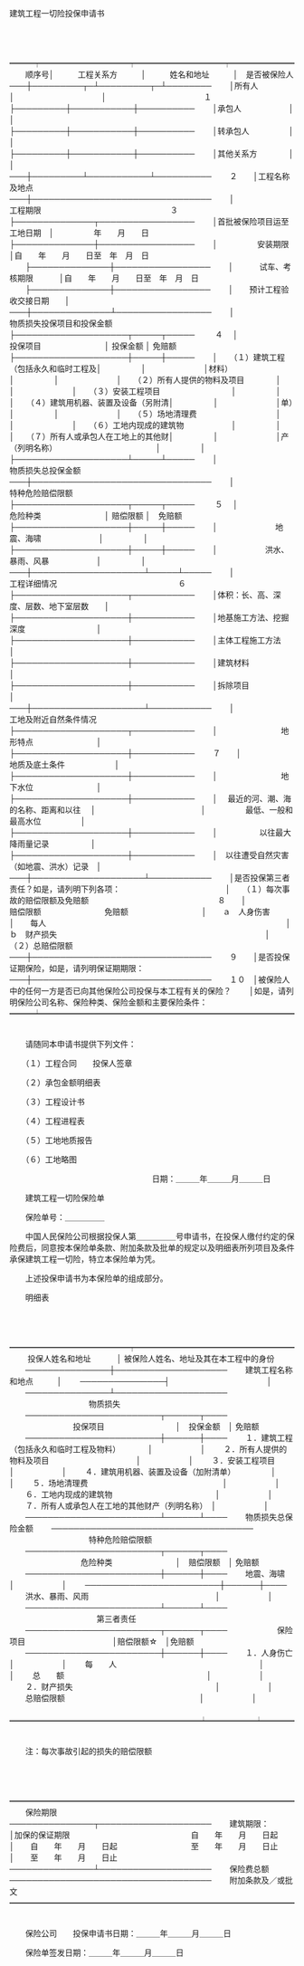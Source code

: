 



建筑工程一切险投保申请书



 

　　


　　━━━┯━━━━━━━━━━━┯━━━━━━━━━━━┯━━━━━━━━
　　顺序号│　　　工程关系方　　　│　　　姓名和地址　　　│　是否被保险人　
　　───┼─────────┬─┴─────────┬─┴────────
　　│所有人　　　　　　│　　　　　　　　　　　│　　　　　　　　　　
　　１　　├─────────┼───────────┼──────────
　　│承包人　　　　　　│　　　　　　　　　　　│　　　　　　　　　　
　　├─────────┼───────────┼──────────
　　│转承包人　　　　　│　　　　　　　　　　　│　　　　　　　　　　
　　├─────────┼───────────┼──────────
　　│其他关系方　　　　│　　　　　　　　　　　│　　　　　　　　　　
　　───┼─────────┴───────────┴──────────
　　２　　│工程名称及地点　　　　　　　　　　　　　　　　　　　　　　　　　
　　───┼────────────────────────────────
　　│　　　　　　　　　　　　　　工程期限　　　　　　　　　　　　　　
　　３　　├──────────────┬─────────────────
　　│首批被保险项目运至工地日期　│　　　　　年　　月　　日　　　　　
　　├──────────────┼─────────────────
　　│　　　　　安装期限　　　　　│自　　年　　月　　日至　年　月　日
　　├──────────────┼─────────────────
　　│　　　 试车、考核期限　　　 │自　　年　　月　　日至　年　月　日
　　├──────────────┼─────────────────
　　│　　预计工程验收交接日期　　│　　　　　　　　　　　　　　　　　
　　───┼──────────────┴─────────────────
　　│　　　　　　　　　 物质损失投保项目和投保金额　　　　　　　　　
　　├────────────────────┬─────┬─────
　　 ４　 │　　　　　　　　投保项目　　　　　　　　│ 投保金额 │ 免赔额　
　　├────────────────────┼─────┼─────
　　│　　（１）建筑工程（包括永久和临时工程及│　　　　　│　　　　　
　　│材料）　　　　　　　　　　　　　　　　　│　　　　　│　　　　　
　　│　　（２）所有人提供的物料及项目　　　　│　　　　　│　　　　　
　　│　　（３）安装工程项目　　　　　　　　　│　　　　　│　　　　　
　　│　　（４）建筑用机器、装置及设备（另附清│　　　　　│　　　　　
　　│单）　　　　　　　　　　　　　　　　　　│　　　　　│　　　　　
　　│　　（５）场地清理费　　　　　　　　　　│　　　　　│　　　　　
　　│　　（６）工地内现成的建筑物　　　　　　│　　　　　│　　　　　
　　│　　（７）所有人或承包人在工地上的其他财│　　　　　│　　　　　
　　│产（列明名称）　　　　　　　　　　　　　│　　　　　│　　　　　
　　├────────────────────┴─────┴─────
　　│　　　　　　　　　　　 物质损失总投保金额　　　　　　　　　　　
　　───┼────────────────────────────────
　　│　　　　　　　　　　　　特种危险赔偿限额　　　　　　　　　　　　
　　├────────────────────┬─────┬─────
　　 ５　 │　　　　　　　　危险种类　　　　　　　　│ 赔偿限额 │　免赔额　
　　├────────────────────┼─────┼─────
　　│　　　　　　　 地震、海啸　　　　　　　 │　　　　　│　　　　　
　　├────────────────────┼─────┼─────
　　│　　　　　　洪水、暴雨、风暴　　　　　　│　　　　　│　　　　　
　　───┼────────────────────┴─────┴─────
　　│　　　　　　　　　　　　　工程详细情况　　　　　　　　　　　　　
　　６　　├────────────────────┬───────────
　　│体积：长、高、深度、层数、地下室层数　　│　　　　　　　　　　　
　　├────────────────────┼───────────
　　│地基施工方法、挖掘深度　　　　　　　　　│　　　　　　　　　　　
　　├────────────────────┼───────────
　　│主体工程施工方法　　　　　　　　　　　　│　　　　　　　　　　　
　　├────────────────────┼───────────
　　│建筑材料　　　　　　　　　　　　　　　　│　　　　　　　　　　　
　　├────────────────────┼───────────
　　│拆除项目　　　　　　　　　　　　　　　　│　　　　　　　　　　　
　　───┼────────────────────┴───────────
　　│　　　　　　　　　　 工地及附近自然条件情况　　　　　　　　　　
　　├────────────────────┬───────────
　　│　　　　　　　　地形特点　　　　　　　　│　　　　　　　　　　　
　　├────────────────────┼───────────
　　７　　│　　　　　　 地质及底土条件　　　　　　 │　　　　　　　　　　　
　　├────────────────────┼───────────
　　│　　　　　　　　地下水位　　　　　　　　│　　　　　　　　　　　
　　├────────────────────┼───────────
　　│　 最近的河、潮、海的名称、距离和以往　 │　　　　　　　　　　　
　　│　　　　　最低、一般和最高水位　　　　　│　　　　　　　　　　　
　　├────────────────────┼───────────
　　│　　　　　 以往最大降雨量记录　　　　　 │　　　　　　　　　　　
　　├────────────────────┼───────────
　　│　以往遭受自然灾害（如地震、洪水）记录　│　　　　　　　　　　　
　　───┼────────────────────┴───────────
　　│是否投保第三者责任？如是，请列明下列各项：　　　　　　　　　　　
　　│　　（１）每次事故的赔偿限额及免赔额　　　　　　　　　　　　　　
　　８　　│　　　　　　　　　　赔偿限额　　　　　　　　免赔额　　　　　　　
　　│　　ａ　人身伤害　　　　　　　　　　　　　　　　　　　　　　　　
　　│　　每人　　　　　　　　　　　　　　　　　　　　　　　　　　　　
　　│　　ｂ　财产损失　　　　　　　　　　　　　　　　　　　　　　　　
　　│　　（２）总赔偿限额　　　　　　　　　　　　　　　　　　　　　　
　　───┼────────────────────────────────
　　９　　│是否投保证期保险，如是，请列明保证期期限：　　　　　　　　　　　
　　───┼────────────────────────────────
　　１０　│被保险人中的任何一方是否已向其他保险公司投保与本工程有关的保险？
　　│如是，请列明保险公司名称、保险种类、保险金额和主要保险条件：　　
　　━━━┷━━━━━━━━━━━━━━━━━━━━━━━━━━━━━━━━
　　


　　请随同本申请书提供下列文件：

　　（１）工程合同　　投保人签章

　　（２）承包金额明细表

　　（３）工程设计书

　　（４）工程进程表

　　（５）工地地质报告

　　（６）工地略图

　　　　　　　　　　　　　　　　　　日期：＿＿＿年＿＿＿月＿＿＿日　　　　　　　　　　　　　

　　建筑工程一切险保险单　　

　　保险单号：＿＿＿＿＿

　　中国人民保险公司根据投保人第＿＿＿＿＿号申请书，在投保人缴付约定的保险费后，同意按本保险单条款、附加条款及批单的规定以及明细表所列项目及条件承保建筑工程一切险，特立本保险单为凭。

　　上述投保申请书为本保险单的组成部分。　　　　　　　　　　　　　　 

　　明细表

　　


　　━━━━━━━━━━━━━━━┯━━━━━━━━━━━━━━━━━━━━
　　 投保人姓名和地址　　　 │ 被保险人姓名、地址及其在本工程中的身份
　　───────────────┼────────────────────
　　建筑工程名称和地点　　　│
　　───────────────┤
　　　　　　　　　　　　│
　　───────────────┴────────────────────
　　　　　　　　　　物质损失
　　────────────────────────┬──────┬────
　　　　　　　　投保项目　　　　　　　　　│　投保金额　│ 免赔额
　　────────────────────────┼──────┼────
　　１．建筑工程（包括永久和临时工程及物料）　　　　│　　　　　　│
　　２．所有人提供的物料及项目　　　　　　　　　　　│　　　　　　│
　　３．安装工程项目　　　　　　　　　　　　　　　　│　　　　　　│
　　４．建筑用机器、装置及设备（加附清单）　　　　　│　　　　　　│
　　５．场地清理费　　　　　　　　　　　　　　　　　│　　　　　　│
　　６．工地内现成的建筑物　　　　　　　　　　　　　│　　　　　　│
　　７．所有人或承包人在工地的其他财产（列明名称）　│　　　　　　│
　　────────────────────────┴──────┴────
　　物质损失总保险金额
　　────────────────────────────────────
　　　　　　　　　　特种危险赔偿限额
　　────────────────────────┬──────┬────
　　　　　　　　　危险种类　　　　　　　　│　赔偿限额　│ 免赔额
　　────────────────────────┼──────┼────
　　地震、海啸　　　　　　　　　　　　　　　　　　　│　　　　　　│
　　────────────────────────┼──────┼────
　　洪水、暴雨、风雨　　　　　　　　　　　　　　　　│　　　　　　│
　　────────────────────────┴──────┴────
　　　　　　　　　　　第三者责任
　　────────────────────────┬──────┬────
　　　　　　保险项目　　　　　　　　　　　│赔偿限额☆　│免赔额
　　────────────────────────┼──────┼────
　　１．人身伤亡　　　　　　　　　　　　　　　　　　│　　　　　　│
　　每　　人　　　　　　　　　　　　　　　　　　│　　　　　　│
　　总　　额　　　　　　　　　　　　　　　　　　│　　　　　　│
　　２．财产损失　　　　　　　　　　　　　　　　　　│　　　　　　│
　　总赔偿限额　　　　　　　　　　　　　　　　　│　　　　　　│
　　━━━━━━━━━━━━━━━━━━━━━━━━┷━━━━━━┷━━━━
　　


　　注：每次事故引起的损失的赔偿限额

　　


　　━━━━━━━━━━━━━━━━━━━━━━━━━━━━━━━━━━━━
　　保险期限　　　　　　　　　　　　　　　　　　　　　　　　　　　　　　　　
　　───────────────┬────────────────────
　　建筑期限：　　　　　　　　　　│加保的保证期限　　　　　　　　　　　　　
　　自　　年　　月　　日起　　│　　自　　年　　月　　日起　　　　　　　
　　至　　年　　月　　日止　　│　　至　　年　　月　　日止　　　　　　　
　　───────────────┴────────────────────
　　保险费总额　　　　　　　　　　　　　　　　　　　　　　　　　　　　　　　
　　────────────────────────────────────
　　附加条款及／或批文　　　　　　　　　　　　　　　　　　　　　　　　　　　
　　━━━━━━━━━━━━━━━━━━━━━━━━━━━━━━━━━━━━
　　
　　　　　　　　　　　　　　　　

　　保险公司　　投保申请书日期：＿＿＿年＿＿＿月＿＿＿日

　　保险单签发日期：＿＿＿年＿＿＿月＿＿＿日